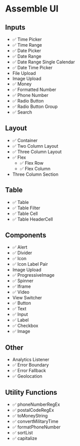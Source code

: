 # Assemble UI

## Inputs
- ✅  Time Picker
- ✅  Time Range
- ✅  Date Picker
- ✅  Date Range
- ✅  Date Range Single Calendar
- ✅  Date Time Picker
- File Upload
- Image Upload
- ✅  Money
- ✅  Formatted Number
- ✅  Phone Number
- ✅  Radio Button
- ✅  Radio Button Group
- ✅  Search

## Layout
- ✅  Container
- ✅  Two Column Layout
- ✅  Three Column Layout
- ✅  Flex
  - ✅  Flex Row
  - ✅  Flex Column
- Three Column Section

## Table
- ✅  Table
- ✅  Table Filter
- ✅  Table Cell
- ✅  Table HeaderCell

## Components
- ✅  Alert
- ✅  Divider
- ✅  Icon
- ✅  Icon Label Pair
- Image Upload
- ✅  ProgressiveImage
- ✅  Spinner
- ✅  Iframe
- ✅  Video
- View Switcher
- ✅  Button
- ✅  Text
- ✅  Input
- ✅  Label
- ✅  Checkbox
- ✅  Image

## Other
- Analytics Listener
- ✅  Error Boundary
- ✅  Error Fallback
- ✅  Geolocation

## Utility Functions
- ✅  phoneNumberRegEx
- ✅  postalCodeRegEx
- ✅  toMoneyString
- ✅  convertMilitaryTime
- ✅  formatPhoneNumber
- ✅  sortList
- ✅  capitalize
